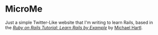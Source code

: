 # MicroMe

Just a simple Twitter-Like website that I'm writing to learn Rails, based in the [*Ruby on Rails Tutorial: Learn Rails by Example*](http://railstutorial.org/)
by [Michael Hartl](http://michaelhartl.com/).